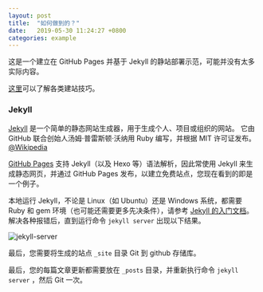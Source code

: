 ```yaml
---
layout: post
title:  "如何做到的？"
date:   2019-05-30 11:24:27 +0800
categories: example
---
```


这是一个建立在 GitHub Pages 并基于 Jekyll 的静站部署示范，可能并没有太多实际内容。

[这里](http://www.thailycare.com/blog/)可以了解各类建站技巧。

###  Jekyll

[Jekyll](https://jekyllrb.com/) 是一个简单的静态网站生成器，用于生成个人、项目或组织的网站。 它由 GitHub 联合创始人汤姆·普雷斯顿·沃纳用 Ruby 编写，并根据 MIT 许可证发布。[@Wikipedia](https://en.wikipedia.org/wiki/Jekyll_(software))

[GitHub Pages](https://pages.github.com/) 支持 Jekyll（以及 Hexo 等）语法解析，因此常使用 Jekyll 来生成静态网页，并通过 GitHub Pages 发布，以建立免费站点，您现在看到的即是一个例子。

本地运行 Jekyll，不论是 Linux（如 Ubuntu）还是 Windows 系统，都需要 Ruby 和 gem 环境（也可能还需要更多先决条件），请参考 [Jekyll 的入门文档](https://jekyllrb.com/docs/installation/)。解决各种报错后，直到运行命令 `jekyll server` 出现以下结果。

![jekyll-server](/jekylldemo/images/jekyll-server.png)

最后，您需要将生成的站点 `_site` 目录 Git 到 github 存储库。

最后，您的每篇文章更新都需要放在 `_posts` 目录，并重新执行命令 `jekyll server` ，然后 Git 一次。
